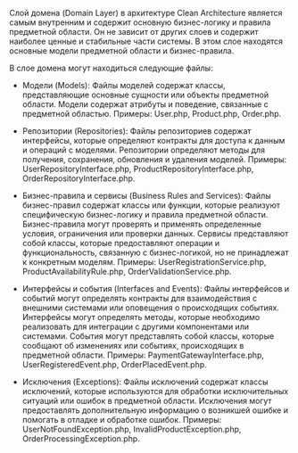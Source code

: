 Слой домена (Domain Layer) в архитектуре Clean Architecture является самым внутренним и содержит основную бизнес-логику и правила предметной области. Он не зависит от других слоев и содержит наиболее ценные и стабильные части системы. В этом слое находятся основные модели предметной области и бизнес-правила.

В слое домена могут находиться следующие файлы:

- Модели (Models): Файлы моделей содержат классы, представляющие основные сущности или объекты предметной области.
Модели содержат атрибуты и поведение, связанные с предметной областью.
Примеры: User.php, Product.php, Order.php.


- Репозитории (Repositories): Файлы репозиториев содержат интерфейсы, которые определяют контракты для доступа к данным и операций с моделями.
Репозитории определяют методы для получения, сохранения, обновления и удаления моделей.
Примеры: UserRepositoryInterface.php, ProductRepositoryInterface.php, OrderRepositoryInterface.php.


- Бизнес-правила и сервисы (Business Rules and Services):
Файлы бизнес-правил содержат классы или функции, которые реализуют специфическую бизнес-логику и правила предметной области.
Бизнес-правила могут проверять и применять определенные условия, ограничения или проверки данных.
Сервисы представляют собой классы, которые предоставляют операции и функциональность, связанную с бизнес-логикой, но не принадлежат к конкретным моделям.
Примеры: UserRegistrationService.php, ProductAvailabilityRule.php, OrderValidationService.php.


- Интерфейсы и события (Interfaces and Events):
Файлы интерфейсов и событий могут определять контракты для взаимодействия с внешними системами или оповещения о происходящих событиях.
Интерфейсы могут определять методы, которые необходимо реализовать для интеграции с другими компонентами или системами.
События могут представлять собой классы, которые сообщают об изменениях или событиях, происходящих в предметной области.
Примеры: PaymentGatewayInterface.php, UserRegisteredEvent.php, OrderPlacedEvent.php.


- Исключения (Exceptions):
Файлы исключений содержат классы исключений, которые используются для обработки исключительных ситуаций или ошибок в предметной области.
Исключения могут предоставлять дополнительную информацию о возникшей ошибке и помогать в отладке и обработке ошибок.
Примеры: UserNotFoundException.php, InvalidProductException.php, OrderProcessingException.php.